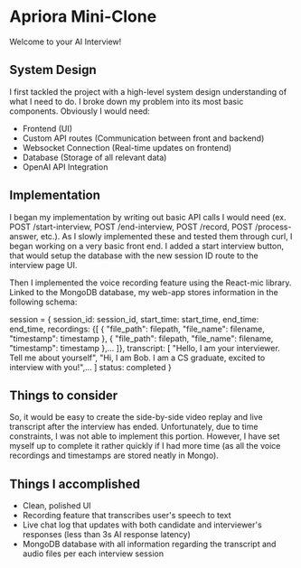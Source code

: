 # Apriora Mini-Clone

Welcome to your AI Interview!

## System Design
I first tackled the project with a high-level system design understanding of what I need to do. I broke down my problem into its most basic components. Obviously I would need:

- Frontend (UI)
- Custom API routes (Communication between front and backend)
- Websocket Connection (Real-time updates on frontend)
- Database (Storage of all relevant data)
- OpenAI API Integration

## Implementation
I began my implementation by writing out basic API calls I would need (ex. POST /start-interview, POST /end-interview, POST /record, POST /process-answer, etc.). As I slowly implemented these and tested them through curl, I began working on a very basic front end. I added a start interview button, that would setup the database with the new session ID route to the interview page UI. 

Then I implemented the voice recording feature using the React-mic library. Linked to the MongoDB database, my web-app stores information in the following schema: 

session = {
    session_id: session_id,
    start_time: start_time,
    end_time: end_time,
    recordings: {[
        {
            "file_path": filepath,
            "file_name": filename,
            "timestamp": timestamp
        },
        {
            "file_path": filepath,
            "file_name": filename,
            "timestamp": timestamp
        },...
    ]},
    transcript: [
        "Hello, I am your interviewer. Tell me about yourself",
        "Hi, I am Bob. I am a CS graduate, excited to interview with you!",...
    ]
    status: completed
}

## Things to consider
So, it would be easy to create the side-by-side video replay and live transcript after the interview has ended. Unfortunately, due to time constraints, I was not able to implement this portion. However, I have set myself up to complete it rather quickly if I had more time (as all the voice recordings and timestamps are stored neatly in Mongo). 

## Things I accomplished
- Clean, polished UI
- Recording feature that transcribes user's speech to text
- Live chat log that updates with both candidate and interviewer's responses (less than 3s AI response latency)
- MongoDB database with all information regarding the transcript and audio files per each interview session